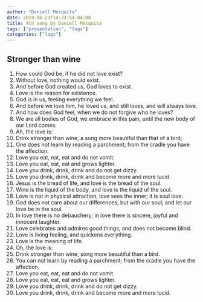 ```yaml
---
author: "Daniell Mesquita"
date: 2019-06-23T14:33:54-04:00
title: 4th song by Daniell Mesquita
tags: ["presentation", "logs"]
categories: ["logs"]
---
```


## Stronger than wine

1. How could God be, if he did not love exist?
2. Without love, nothing would exist.
3. And before God created us, God loves to exist.
4. Love is the reason for existence.
5. God is in us, feeling everything we feel.
6. And before we love him, he loved us, and still loves, and will always love.
7. And how does God feel, when we do not forgive who he loves?
8. We are all bodies of God, we embrace in this pain, until the new body of our Lord comes.
9. Ah, the love is:
10. Drink stronger than wine; a song more beautiful than that of a bird;
11. One does not learn by reading a parchment; from the cradle you have the affection.
12. Love you eat, eat, eat and do not vomit.
13. Love you eat, eat, eat and grows lighter.
14. Love you drink, drink, drink and do not get dizzy.
15. Love you drink, drink, drink and become more and more lucid.
16. Jesus is the bread of life, and love is the bread of the soul.
17. Wine is the liquid of the body, and love is the liquid of the soul.
18. Love is not in physical attraction, love sees the inner; it is soul love.
19. God does not care about our differences, but with our soul; and let our love be in the soul.
20. In love there is no debauchery; in love there is sincere, joyful and innocent laughter.
21. Love celebrates and admires good things, and does not become blind.
22. Love is living feeling, and quickens everything.
23. Love is the meaning of life.
24. Oh, the love is:
25. Drink stronger than wine; song more beautiful than a bird.
26. You can not learn by reading a parchment; from the cradle you have the affection.
27. Love you eat, eat, eat and do not vomit.
28. Love you eat, eat, eat and grows lighter.
29. Love you drink, drink, drink and do not get dizzy.
30. Love you drink, drink, drink and become more and more lucid.